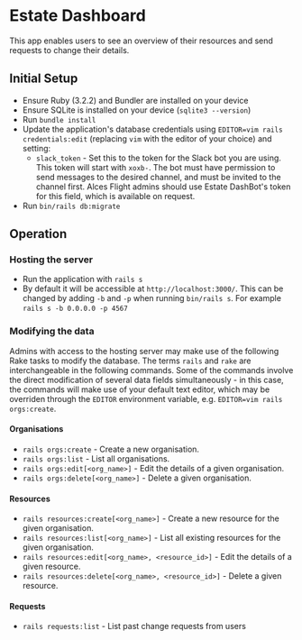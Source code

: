 # Estate Dashboard

This app enables users to see an overview of their resources and send requests to change their details.

## Initial Setup

- Ensure Ruby (3.2.2) and Bundler are installed on your device
- Ensure SQLite is installed on your device (`sqlite3 --version`)
- Run `bundle install`
- Update the application's database credentials using `EDITOR=vim rails credentials:edit` (replacing `vim` with the editor of your choice) and setting:
  - `slack_token` - Set this to the token for the Slack bot you are using. This token will start with `xoxb-`. The bot must have permission to send messages to the desired channel, and must be invited to the channel first. Alces Flight admins should use Estate DashBot's token for this field, which is available on request.
- Run `bin/rails db:migrate`

## Operation

### Hosting the server
- Run the application with `rails s`
- By default it will be accessible at `http://localhost:3000/`. This can be changed by adding `-b` and `-p` when running `bin/rails s`. For example `rails s -b 0.0.0.0 -p 4567`

### Modifying the data

Admins with access to the hosting server may make use of the following Rake tasks to modify the database. The terms `rails` and `rake` are interchangeable in the following commands. Some of the commands involve the direct modification of several data fields simultaneously - in this case, the commands will make use of your default text editor, which may be overriden through the `EDITOR` environment variable, e.g. `EDITOR=vim rails orgs:create`.

#### Organisations
* `rails orgs:create` - Create a new organisation.
* `rails orgs:list` - List all organisations.
* `rails orgs:edit[<org_name>]` - Edit the details of a given organisation.
* `rails orgs:delete[<org_name>]` - Delete a given organisation.

#### Resources
* `rails resources:create[<org_name>]` - Create a new resource for the given organisation.
* `rails resources:list[<org_name>]` - List all existing resources for the given organisation.
* `rails resources:edit[<org_name>, <resource_id>]` - Edit the details of a given resource.
* `rails resources:delete[<org_name>, <resource_id>]` - Delete a given resource.

#### Requests
* `rails requests:list` - List past change requests from users
